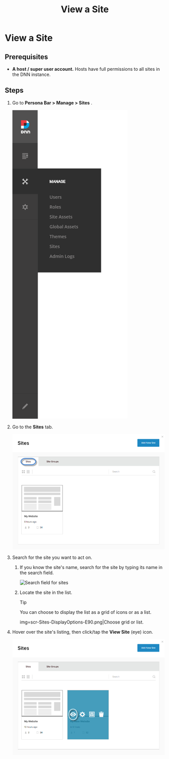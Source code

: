 ﻿---
uid: view-site
locale: en
title: View a Site
dnneditions: DNN Platform,Evoq Content,Evoq Engage
dnnversion: 09.02.00
related-topics: create-site,edit-site-properties,delete-site,move-site-to-another-server
---

# View a Site

## Prerequisites

*   **A host / super user account.** Hosts have full permissions to all sites in the DNN instance.

## Steps

1.  Go to **Persona Bar \> Manage \> Sites** .
    
    ![Persona Bar > Manage > Sites](/images/scr-pbar-host-Manage-E91-platform.png)
    
2.  Go to the **Sites** tab.
    
      
    
    ![](/images/scr-Sites-SitesTab-E90.png)
    
      
    
3.  Search for the site you want to act on.
    1.  If you know the site's name, search for the site by typing its name in the search field.
        
          
        
        ![Search field for sites](/images/scr-Sites-Search-E90.png)
        
          
        
    2.  Locate the site in the list.
        
        > [!Tip]
        > You can choose to display the list as a grid of icons or as a list.
        
        img=scr-Sites-DisplayOptions-E90.png|Choose grid or list.
        
4.  Hover over the site's listing, then click/tap the **View Site** (eye) icon.
    
      
    
    ![](/images/scr-Sites-Sites-SiteIcons-View-E90.png)
